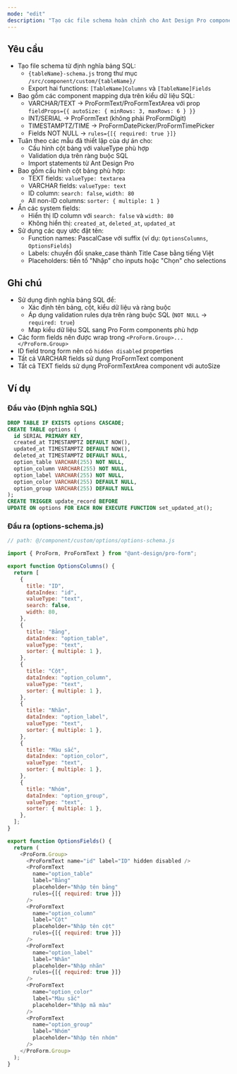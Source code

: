 ```yaml
---
mode: "edit"
description: "Tạo các file schema hoàn chỉnh cho Ant Design Pro component system từ định nghĩa bảng SQL, bao gồm cấu hình cột bảng và form fields."
---
```


## Yêu cầu

- Tạo file schema từ định nghĩa bảng SQL:
  - `{tableName}-schema.js` trong thư mục `/src/component/custom/{tableName}/`
  - Export hai functions: `[TableName]Columns` và `[TableName]Fields`
- Bao gồm các component mapping dựa trên kiểu dữ liệu SQL:
  - VARCHAR/TEXT → ProFormText/ProFormTextArea với prop `fieldProps={{ autoSize: { minRows: 3, maxRows: 6 } }}`
  - INT/SERIAL → ProFormText (không phải ProFormDigit)
  - TIMESTAMPTZ/TIME → ProFormDatePicker/ProFormTimePicker
  - Fields NOT NULL → `rules={[{ required: true }]}`
- Tuân theo các mẫu đã thiết lập của dự án cho:
  - Cấu hình cột bảng với valueType phù hợp
  - Validation dựa trên ràng buộc SQL
  - Import statements từ Ant Design Pro
- Bao gồm cấu hình cột bảng phù hợp:
  - TEXT fields: `valueType: textarea`
  - VARCHAR fields: `valueType: text`
  - ID column: `search: false`, `width: 80`
  - All non-ID columns: `sorter: { multiple: 1 }`
- Ẩn các system fields:
  - Hiển thị ID column với `search: false` và `width: 80`
  - Không hiển thị: `created_at`, `deleted_at`, `updated_at`
- Sử dụng các quy ước đặt tên:
  - Function names: PascalCase với suffix (ví dụ: `OptionsColumns`, `OptionsFields`)
  - Labels: chuyển đổi snake_case thành Title Case bằng tiếng Việt
  - Placeholders: tiền tố "Nhập" cho inputs hoặc "Chọn" cho selections

## Ghi chú

- Sử dụng định nghĩa bảng SQL để:
  - Xác định tên bảng, cột, kiểu dữ liệu và ràng buộc
  - Áp dụng validation rules dựa trên ràng buộc SQL (`NOT NULL` → `required: true`)
  - Map kiểu dữ liệu SQL sang Pro Form components phù hợp
- Các form fields nên được wrap trong `<ProForm.Group>...</ProForm.Group>`
- ID field trong form nên có `hidden disabled` properties
- Tất cả VARCHAR fields sử dụng ProFormText component
- Tất cả TEXT fields sử dụng ProFormTextArea component với autoSize

## Ví dụ

### Đầu vào (Định nghĩa SQL)

```sql
DROP TABLE IF EXISTS options CASCADE;
CREATE TABLE options (
  id SERIAL PRIMARY KEY,
  created_at TIMESTAMPTZ DEFAULT NOW(),
  updated_at TIMESTAMPTZ DEFAULT NOW(),
  deleted_at TIMESTAMPTZ DEFAULT NULL,
  option_table VARCHAR(255) NOT NULL,
  option_column VARCHAR(255) NOT NULL,
  option_label VARCHAR(255) NOT NULL,
  option_color VARCHAR(255) DEFAULT NULL,
  option_group VARCHAR(255) DEFAULT NULL
);
CREATE TRIGGER update_record BEFORE
UPDATE ON options FOR EACH ROW EXECUTE FUNCTION set_updated_at();
```

### Đầu ra (options-schema.js)

```javascript
// path: @/component/custom/options/options-schema.js

import { ProForm, ProFormText } from "@ant-design/pro-form";

export function OptionsColumns() {
  return [
    {
      title: "ID",
      dataIndex: "id",
      valueType: "text",
      search: false,
      width: 80,
    },
    {
      title: "Bảng",
      dataIndex: "option_table",
      valueType: "text",
      sorter: { multiple: 1 },
    },
    {
      title: "Cột",
      dataIndex: "option_column",
      valueType: "text",
      sorter: { multiple: 1 },
    },
    {
      title: "Nhãn",
      dataIndex: "option_label",
      valueType: "text",
      sorter: { multiple: 1 },
    },
    {
      title: "Màu sắc",
      dataIndex: "option_color",
      valueType: "text",
      sorter: { multiple: 1 },
    },
    {
      title: "Nhóm",
      dataIndex: "option_group",
      valueType: "text",
      sorter: { multiple: 1 },
    },
  ];
}

export function OptionsFields() {
  return (
    <ProForm.Group>
      <ProFormText name="id" label="ID" hidden disabled />
      <ProFormText
        name="option_table"
        label="Bảng"
        placeholder="Nhập tên bảng"
        rules={[{ required: true }]}
      />
      <ProFormText
        name="option_column"
        label="Cột"
        placeholder="Nhập tên cột"
        rules={[{ required: true }]}
      />
      <ProFormText
        name="option_label"
        label="Nhãn"
        placeholder="Nhập nhãn"
        rules={[{ required: true }]}
      />
      <ProFormText
        name="option_color"
        label="Màu sắc"
        placeholder="Nhập mã màu"
      />
      <ProFormText
        name="option_group"
        label="Nhóm"
        placeholder="Nhập tên nhóm"
      />
    </ProForm.Group>
  );
}
```
